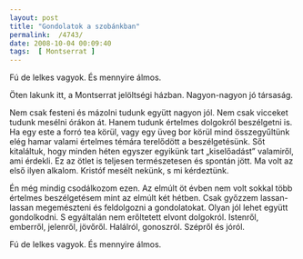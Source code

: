 ```yaml
---
layout: post
title: "Gondolatok a szobánkban"
permalink:  /4743/ 
date: 2008-10-04 00:09:40
tags:  [ Montserrat ] 
---
```

Fú de lelkes vagyok. És mennyire álmos.

   <p style="margin-bottom: 0cm">&Ouml;ten lakunk itt, a Montserrat jelöltségi házban. Nagyon-nagyon jó társaság.</p> <p style="margin-bottom: 0cm">Nem csak festeni és mázolni tudunk együtt nagyon jól. Nem csak vicceket tudunk mesélni órákon át. Hanem tudunk értelmes dolgokról beszélgetni is. Ha egy este a forró tea körül, vagy egy üveg bor körül mind összegyűltünk elég hamar valami értelmes témára terelődött a beszélgetésünk. Sőt kitaláltuk, hogy minden héten egyszer egyikünk tart &bdquo;kiselőadást&rdquo; valamiről, ami érdekli. Ez az ötlet is teljesen természetesen és spontán jött. Ma volt az első ilyen alkalom. Kristóf mesélt nekünk, s mi kérdeztünk.</p> <p style="margin-bottom: 0cm">Én még mindig csodálkozom ezen. Az elmúlt öt évben nem volt sokkal több értelmes beszélgetésem mint az elmúlt két hétben. Csak győzzem lassan-lassan megemészteni és feldolgozni a gondolatokat. Olyan jól lehet együtt gondolkodni. S egyáltalán nem erőltetett elvont dolgokról. Istenről, emberről, jelenről, jövőről. Halálról, gonoszról. Szépről és jóról.</p> <p >Fú de lelkes vagyok. És mennyire álmos.</p>